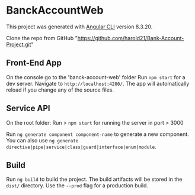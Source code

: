 # BanckAccountWeb

This project was generated with [Angular CLI](https://github.com/angular/angular-cli) version 8.3.20.

Clone the repo from GitHub "https://github.com/harold21/Bank-Account-Project.git"

## Front-End App

On the console go to the 'banck-account-web' folder
Run `npm start` for a dev server. Navigate to `http://localhost:4200/`. The app will automatically reload if you change any of the source files.

## Service API

On the root folder:
Run > `npm start`
for running the server in port > 3000

Run `ng generate component component-name` to generate a new component. You can also use `ng generate directive|pipe|service|class|guard|interface|enum|module`.

## Build

Run `ng build` to build the project. The build artifacts will be stored in the `dist/` directory. Use the `--prod` flag for a production build.
